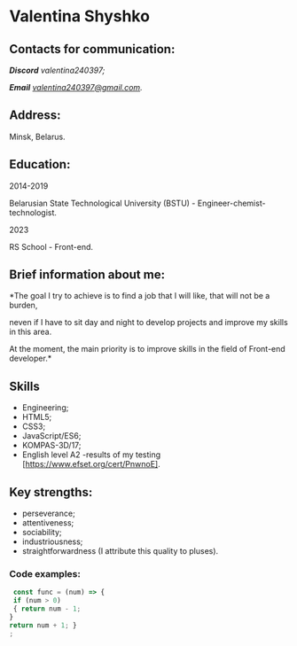 # **Valentina Shyshko**

## Contacts for communication:
***Discord** valentina240397;*

***Email** valentina240397@gmail.com.*

## Address: 
Minsk, Belarus.

## Education:
2014-2019

Belarusian State Technological University (BSTU) - Engineer-chemist-technologist.

2023

RS School - Front-end.

## Brief information about me:
*The goal I try to achieve is to find a job that I will like, that will not be a burden,

neven if I have to sit day and night to develop projects and improve my skills in this area.

At the moment, the main priority is to improve skills in the field of Front-end developer.*

## Skills
- Engineering;
- HTML5;
- CSS3;
- JavaScript/ES6;
- KOMPAS-3D/17;
- English level A2 -results of my testing  [https://www.efset.org/cert/PnwnoE].

## Key strengths:
- perseverance;
- attentiveness;
- sociability;
- industriousness;
- straightforwardness (I attribute this quality to pluses).

### Code examples:
```javascript
 const func = (num) => {
 if (num > 0)
 { return num - 1; 
} 
return num + 1; }
; 
```